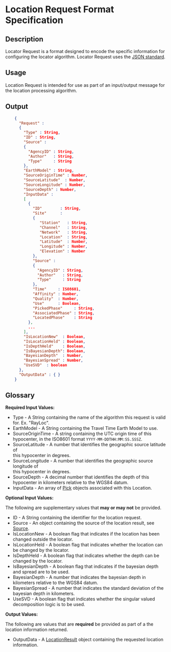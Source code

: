 # Location Request Format Specification

## Description

Locator Request is a format designed to encode the specific information
for configuring the locator algorithm.  Locator Request uses the
[JSON standard](http://www.json.org).

## Usage

Location Request is intended for use as part of an input/output message for the
location processing algorithm.

## Output

```json
    {
      "Request" :
      {
        "Type" : String,
        "ID" : String,
        "Source" :
        {
          "AgencyID" : String,
          "Author"   : String,
          "Type"     : String
        },
        "EarthModel" : String,
        "SourceOriginTime" : Number,
        "SourceLatitude"  : Number,
        "SourceLongitude" : Number,
        "SourceDepth" : Number,
        "InputData" :
        [
          {
            "ID"        : String,
            "Site"      :
            {
               "Station"   : String,
               "Channel"   : String,
               "Network"   : String,
               "Location"  : String,
               "Latitude"  : Number,
               "Longitude" : Number,
               "Elevation" : Number
            },
            "Source" :
            {
              "AgencyID" : String,
              "Author"   : String,
              "Type"     : String
            },
            "Time"     : ISO8601,
            "Affinity" : Number,
            "Quality"  : Number,
            "Use"      : Boolean,
            "PickedPhase"     : String,
            "AssociatedPhase" : String,
            "LocatedPhase"    : String
          },
          ...
        ],
        "IsLocationNew"  : Boolean,
        "IsLocationHeld" : Boolean,
        "IsDepthHeld"    : Boolean,  
        "IsBayesianDepth": Boolean,  
        "BayesianDepth"  : Number,
        "BayesianSpread" : Number,
        "UseSVD"  : boolean  
      },
      "OutputData" : { }  
    }
```

## Glossary

**Required Input Values:**

* Type - A String containing the name of the algorithm this request is
valid for. Ex. "RayLoc".
* EarthModel - A String containing the Travel Time Earth Model to use.
* SourceOriginTime - A string containing the UTC origin time of this hypocenter, in
the ISO8601 format `YYYY-MM-DDTHH:MM:SS.SSSZ`.
* SourceLatitude - A number that identifies the geographic source latitude of  
this hypocenter in degrees.
* SourceLongitude - A number that identifies the geographic source longitude of  
this hypocenter in degrees.
* SourceDepth - A decimal number that identifies the depth of this hypocenter in
kilometers relative to the WGS84 datum.
* InputData - An array of [Pick](Pick.md) objects associated with this Location.

**Optional Input Values:**

The following are supplementary values that **may or may not** be provided.

* ID - A String containing the identifier for the location request.
* Source - An object containing the source of the location result, see 
[Source](Source.md).
* IsLocationNew - A boolean flag that indicates if the location has been changed
outside the locator.
* IsLocationHeld - A boolean flag that indicates whether the location can be
changed by the locator.
* IsDepthHeld - A boolean flag that indicates whether the depth can be changed
by the locator.
* IsBayesianDepth - A boolean flag that indicates if the bayesian depth and
spread are to be used.
* BayesianDepth - A number that indicates the bayesian depth in kilometers
relative to the WGS84 datum.
* BayesianSpread - A number that indicates the standard deviation of the
bayesian depth in kilometers.
* UseSVD - A boolean flag that indicates whether the singular valued
decomposition logic is to be used.

**Output Values:**

The following are values that are **required** be provided as part of a the
location information returned.

* OutputData - A [LocationResult](LocationResult.md) object containing the
requested location information.

